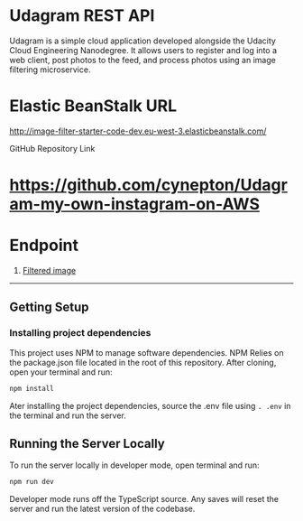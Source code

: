 # Udagram REST API

Udagram is a simple cloud application developed alongside the Udacity Cloud Engineering Nanodegree. It allows users to register and log into a web client, post photos to the feed, and process photos using an image filtering microservice.

# Elastic BeanStalk URL
http://image-filter-starter-code-dev.eu-west-3.elasticbeanstalk.com/

GitHub Repository Link
# https://github.com/cynepton/Udagram-my-own-instagram-on-AWS



# Endpoint
1. [Filtered image](http://image-filter-starter-code.us-east-1.elasticbeanstalk.com/filteredimage/) 


***
## Getting Setup

### Installing project dependencies

This project uses NPM to manage software dependencies. NPM Relies on the package.json file located in the root of this repository. After cloning, open your terminal and run:
```bash
npm install
```
Ater installing the project dependencies, source the .env file using `. .env` in the terminal and run the server.

## Running the Server Locally
To run the server locally in developer mode, open terminal and run:
```bash
npm run dev
```

Developer mode runs off the TypeScript source. Any saves will reset the server and run the latest version of the codebase. 

